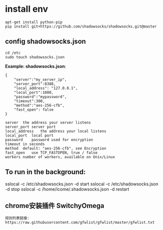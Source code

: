 # install env

    apt-get install python-pip
    pip install git+https://github.com/shadowsocks/shadowsocks.git@master

## config shadowsocks.json

    cd /etc
    sudo touch shadowsocks.json

**Example: shadowsocks.json**:

    {
        "server":"my_server_ip",
        "server_port":8388,
        "local_address": "127.0.0.1",
        "local_port":1080,
        "password":"mypassword",
        "timeout":300,
        "method":"aes-256-cfb",
        "fast_open": false
    }

    server	the address your server listens
    server_port	server port
    local_address	the address your local listens
    local_port	local port
    password	password used for encryption
    timeout	in seconds
    method	default: "aes-256-cfb", see Encryption
    fast_open	use TCP_FASTOPEN, true / false
    workers	number of workers, available on Unix/Linux

## To run in the background:

sslocal -c /etc/shadowsocks.json -d start
sslocal -c /etc/shadowsocks.json -d stop
sslocal -c /home/icome/.shadowsocks.json -d restart

## chrome安装插件 SwitchyOmega

    规则列表链接:　https://raw.githubusercontent.com/gfwlist/gfwlist/master/gfwlist.txt